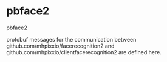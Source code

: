 # pbface2
pbface2

protobuf messages for the communication between github.com/mhpixxio/facerecognition2 and github.com/mhpixxio/clientfacerecognition2 are defined here.